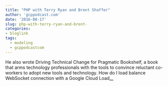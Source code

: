 ```yaml
---
title: "PHP with Terry Ryan and Brent Shaffer"
author: 'gcppodcast.com'
date: '2016-08-17'
slug: php-with-terry-ryan-and-brent-
categories:
- bloglink
tags:
  - modeling
  - gcppodcastcom
---
```


He also wrote Driving Technical Change for Pragmatic Bookshelf, a book that arms technology professionals with the tools to convince reluctant co-workers to adopt new tools and technology. How do I load balance WebSocket connection with a Google Cloud Load[... <i class="fas fa-external-link-alt"></i>](https://www.gcppodcast.com/post/episode-39-php-with-terry-ryan-and-brent-shaffer/)


